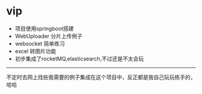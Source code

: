 # vip
* 项目使用springboot搭建
* WebUploader 分片上传例子
* websocket 简单练习
* excel 转图片功能
* 初步集成了rocketMQ,elasticsearch,不过还是不太会玩
***
不定时去网上找些我需要的例子集成在这个项目中，反正都是我自己玩玩练手的，哈哈
